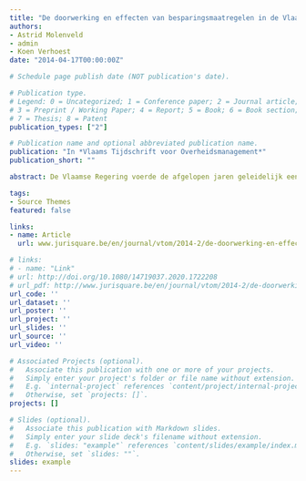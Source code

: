 ```yaml
---
title: "De doorwerking en effecten van besparingsmaatregelen in de Vlaamse administratie: enkele eerste beschrijvende en vergelijkende inzichten"
authors:
- Astrid Molenveld
- admin
- Koen Verhoest
date: "2014-04-17T00:00:00Z"

# Schedule page publish date (NOT publication's date).

# Publication type.
# Legend: 0 = Uncategorized; 1 = Conference paper; 2 = Journal article;
# 3 = Preprint / Working Paper; 4 = Report; 5 = Book; 6 = Book section;
# 7 = Thesis; 8 = Patent
publication_types: ["2"]

# Publication name and optional abbreviated publication name.
publication: "In *Vlaams Tijdschrift voor Overheidsmanagement*"
publication_short: ""

abstract: De Vlaamse Regering voerde de afgelopen jaren geleidelijk een aantal besparingsmaatregelen in. Zo moest het personeelsbestand met 6 % verminderen en moest er 60 miljoen euro op de personeelsgerelateerde kredieten in de begrotingsjaren 2012-2014 worden bespaard. Speciale aandacht ging tevens naar het dossier 'rationalisatie van de managementondersteunende functies (MOF)'. De Vlaamse overheid is niet de enige die haar uitgaven grondig bekijkt en deze terugschroeft. Vele Europese overheidsorganisaties zoeken naar maatregelen om de overheidsfinanciën in balans te brengen. Een groot deel van die maatregelen is gericht op de 'operationele kosten van de overheid', dat wil zeggen de apparaatskosten van het openbaar bestuur. In dit artikel richten we ons op dergelijke maatregelen en beschrijven we welke impact deze hebben op de administratie. Op basis van een Vlaamse survey en een internationale studie bekijken we welke maatregelen met betrekking tot bezuinigingen in de publieke sector doorgevoerd werden en vervolgens welke effecten deze maatregelen hadden op de werking van administraties. Speciale aandacht gaat hierbij uit naar het dossier 'rationalisatie MOF'. We trekken verschillende conclusies. Vlaamse leidend ambtenaren rapporteren dat de meest gebruikte maatregelen lineair zijn en gerelateerd aan een wervingsstop en het verminderen van budgetten van bestaande beleidsprogramma's of uitstellen van nieuwe programma's. Door deze focus te leggen past de Vlaamse Regering in een rijtje Europese (veelal continentale) landen die soortgelijke maatregelen hebben genomen, in vergelijking met radicale en drastische maatregelen in voornamelijk Zuid- en Oost-Europese landen. Effecten van deze maatregelen zijn volgens de leidend ambtenaren niet enkel te vinden binnen de eigen organisatie, maar evenzeer op een overheidsbreed en organisatieoverschrijdend niveau. Zo vindt men dat de macht van het departement Financiën en Begroting is toegenomen, dat er meer wordt samengewerkt tussen entiteiten en dat het belang van prestatie-informatie is toegenomen. Ook hier past de Vlaamse situatie in een bredere Europese trend naar een verdere centralisatie van beslissingsmacht op het centrale niveau. De rationalisatie van managementondersteunende functies is in Vlaanderen doorheen de laatste jaren steeds sterker gekoppeld aan het besparingsprogramma, waarbij de Vlaamse Regering de druk op agentschappen en departementen verhoogde om hun interne managementondersteunende functies af te bouwen. Toch is de voornaamste reden om managementondersteuning uit te besteden aan een managementondersteunende dienst buiten de eigen organisatie niet zozeer de druk vanuit de Vlaamse Regering, maar het zich richten op de eigen kerntaken, volgens de bevraagde ambtenaren. Al met al kunnen we de doorwerking van budgettaire besparing in Vlaanderen relatief gematigd noemen en vergelijkbaar met onze West-Europese buurlanden.

tags:
- Source Themes
featured: false

links:
- name: Article
  url: www.jurisquare.be/en/journal/vtom/2014-2/de-doorwerking-en-effecten-van-besparingsmaatregelen-in-de-vlaamse-administratie-enkele-eerste-besch/index.html;jsessionid=4986F7B65D565A6D73905C2A0B66CDDE

# links:
# - name: "Link"
# url: http://doi.org/10.1080/14719037.2020.1722208
# url_pdf: http://www.jurisquare.be/en/journal/vtom/2014-2/de-doorwerking-en-effecten-van-besparingsmaatregelen-in-de-vlaamse-administratie-enkele-eerste-besch/index.html;jsessionid=4986F7B65D565A6D73905C2A0B66CDDE
url_code: ''
url_dataset: ''
url_poster: ''
url_project: ''
url_slides: ''
url_source: ''
url_video: ''

# Associated Projects (optional).
#   Associate this publication with one or more of your projects.
#   Simply enter your project's folder or file name without extension.
#   E.g. `internal-project` references `content/project/internal-project/index.md`.
#   Otherwise, set `projects: []`.
projects: []

# Slides (optional).
#   Associate this publication with Markdown slides.
#   Simply enter your slide deck's filename without extension.
#   E.g. `slides: "example"` references `content/slides/example/index.md`.
#   Otherwise, set `slides: ""`.
slides: example
---
```


